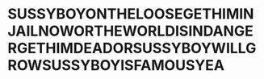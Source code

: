 # SUSSYBOYONTHELOOSEGETHIMINJAILNOWORTHEWORLDISINDANGERGETHIMDEADORSUSSYBOYWILLGROWSUSSYBOYISFAMOUSYEA